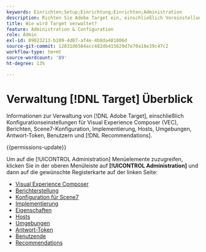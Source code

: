 ```yaml
---
keywords: Einrichten;Setup;Einrichtung;Einrichten;Administration
description: Richten Sie Adobe Target ein, einschließlich Voreinstellungen, Implementierung, Benutzerverwaltung, Eigenschaften, Scene7-Konfiguration, Host-Verwaltung und Antwort-Token.
title: Wie wird Target verwaltet?
feature: Administration & Configuration
role: Admin
exl-id: 89023213-b109-4d07-af4e-4b8da481806d
source-git-commit: 12831d6584acc482db415629d7e70a18e39c47c2
workflow-type: tm+mt
source-wordcount: '89'
ht-degree: 13%

---
```


# Verwaltung [!DNL Target] Überblick

Informationen zur Verwaltung von [!DNL Adobe Target], einschließlich Konfigurationseinstellungen für Visual Experience Composer (VEC), Berichten, Scene7-Konfiguration, Implementierung, Hosts, Umgebungen, Antwort-Token, Benutzern und [!DNL Recommendations].

{{permissions-update}}

Um auf die [!UICONTROL Administration] Menüelemente zuzugreifen, klicken Sie in der oberen Menüleiste auf **[!UICONTROL Administration]** und dann auf die gewünschte Registerkarte auf der linken Seite:

* [Visual Experience Composer](/help/main/administrating-target/visual-experience-composer-set-up.md)
* [Berichterstellung](/help/main/administrating-target/reporting.md)
* [Konfiguration für Scene7](/help/main/administrating-target/scene7-settings.md)
* [Implementierung](/help/main/c-implementing-target/implementing-target.md)
* [Eigenschaften](/help/main/administrating-target/c-user-management/property-channel/property-channel.md)
* [Hosts](/help/main/administrating-target/hosts.md)
* [Umgebungen](/help/main/administrating-target/environments.md)
* [Antwort-Token](/help/main/administrating-target/response-tokens.md)
* [Benutzende](/help/main/administrating-target/c-user-management/user-management.md)
* [Recommendations](/help/main/administrating-target/recommendations-settings.md)
